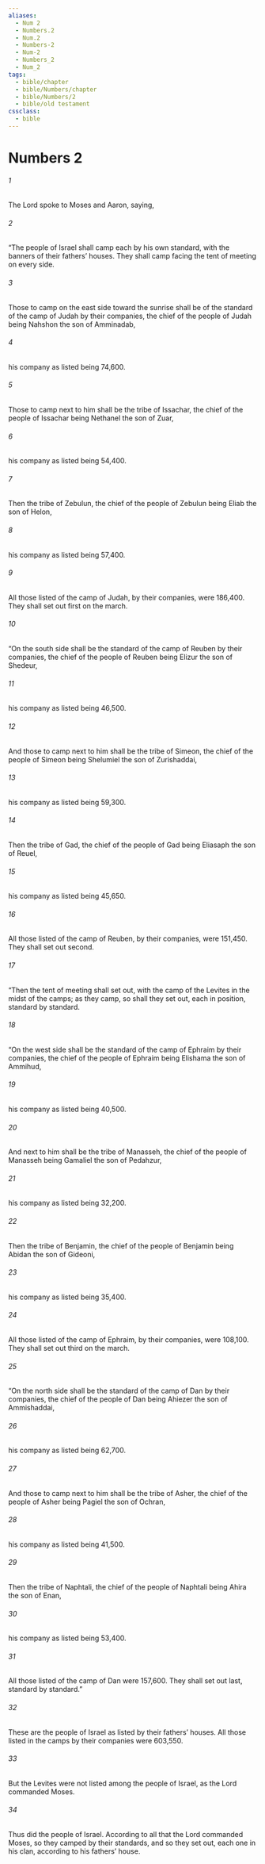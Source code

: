```yaml
---
aliases:
  - Num 2
  - Numbers.2
  - Num.2
  - Numbers-2
  - Num-2
  - Numbers_2
  - Num_2
tags:
  - bible/chapter
  - bible/Numbers/chapter
  - bible/Numbers/2
  - bible/old testament
cssclass:
  - bible
---
```


# Numbers 2

###### 1
The Lord spoke to Moses and Aaron, saying,
###### 2
“The people of Israel shall camp each by his own standard, with the banners of their fathers’ houses. They shall camp facing the tent of meeting on every side.
###### 3
Those to camp on the east side toward the sunrise shall be of the standard of the camp of Judah by their companies, the chief of the people of Judah being Nahshon the son of Amminadab,
###### 4
his company as listed being 74,600.
###### 5
Those to camp next to him shall be the tribe of Issachar, the chief of the people of Issachar being Nethanel the son of Zuar,
###### 6
his company as listed being 54,400.
###### 7
Then the tribe of Zebulun, the chief of the people of Zebulun being Eliab the son of Helon,
###### 8
his company as listed being 57,400.
###### 9
All those listed of the camp of Judah, by their companies, were 186,400. They shall set out first on the march.
###### 10
“On the south side shall be the standard of the camp of Reuben by their companies, the chief of the people of Reuben being Elizur the son of Shedeur,
###### 11
his company as listed being 46,500.
###### 12
And those to camp next to him shall be the tribe of Simeon, the chief of the people of Simeon being Shelumiel the son of Zurishaddai,
###### 13
his company as listed being 59,300.
###### 14
Then the tribe of Gad, the chief of the people of Gad being Eliasaph the son of Reuel,
###### 15
his company as listed being 45,650.
###### 16
All those listed of the camp of Reuben, by their companies, were 151,450. They shall set out second.
###### 17
“Then the tent of meeting shall set out, with the camp of the Levites in the midst of the camps; as they camp, so shall they set out, each in position, standard by standard.
###### 18
“On the west side shall be the standard of the camp of Ephraim by their companies, the chief of the people of Ephraim being Elishama the son of Ammihud,
###### 19
his company as listed being 40,500.
###### 20
And next to him shall be the tribe of Manasseh, the chief of the people of Manasseh being Gamaliel the son of Pedahzur,
###### 21
his company as listed being 32,200.
###### 22
Then the tribe of Benjamin, the chief of the people of Benjamin being Abidan the son of Gideoni,
###### 23
his company as listed being 35,400.
###### 24
All those listed of the camp of Ephraim, by their companies, were 108,100. They shall set out third on the march.
###### 25
“On the north side shall be the standard of the camp of Dan by their companies, the chief of the people of Dan being Ahiezer the son of Ammishaddai,
###### 26
his company as listed being 62,700.
###### 27
And those to camp next to him shall be the tribe of Asher, the chief of the people of Asher being Pagiel the son of Ochran,
###### 28
his company as listed being 41,500.
###### 29
Then the tribe of Naphtali, the chief of the people of Naphtali being Ahira the son of Enan,
###### 30
his company as listed being 53,400.
###### 31
All those listed of the camp of Dan were 157,600. They shall set out last, standard by standard.”
###### 32
These are the people of Israel as listed by their fathers’ houses. All those listed in the camps by their companies were 603,550.
###### 33
But the Levites were not listed among the people of Israel, as the Lord commanded Moses.
###### 34
Thus did the people of Israel. According to all that the Lord commanded Moses, so they camped by their standards, and so they set out, each one in his clan, according to his fathers’ house.



